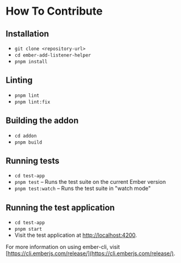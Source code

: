 # How To Contribute

## Installation

- `git clone <repository-url>`
- `cd ember-add-listener-helper`
- `pnpm install`

## Linting

- `pnpm lint`
- `pnpm lint:fix`

## Building the addon

- `cd addon`
- `pnpm build`

## Running tests

- `cd test-app`
- `pnpm test` – Runs the test suite on the current Ember version
- `pnpm test:watch` – Runs the test suite in "watch mode"

## Running the test application

- `cd test-app`
- `pnpm start`
- Visit the test application at [http://localhost:4200](http://localhost:4200).

For more information on using ember-cli, visit [https://cli.emberjs.com/release/](https://cli.emberjs.com/release/).
